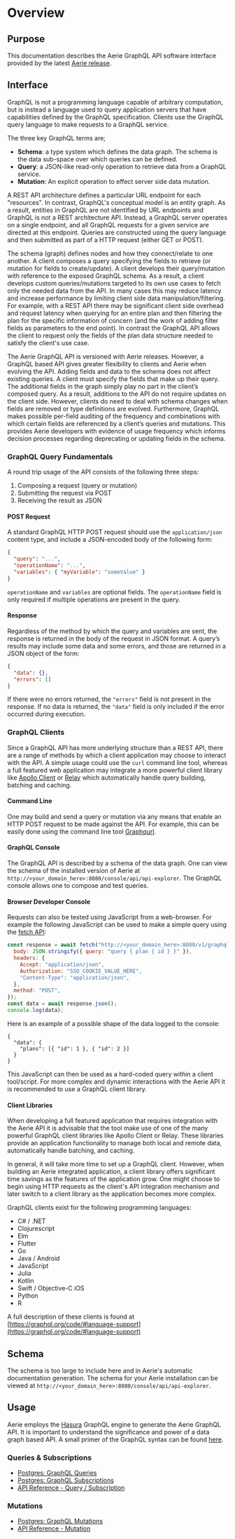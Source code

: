 # Overview

## Purpose

This documentation describes the Aerie GraphQL API software interface provided by the latest [Aerie release](https://github.com/NASA-AMMOS/aerie/releases).

## Interface

GraphQL is not a programming language capable of arbitrary computation, but is instead a language used to query application servers that have capabilities defined by the GraphQL specification. Clients use the GraphQL query language to make requests to a GraphQL service.

The three key GraphQL terms are;

- **Schema**: a type system which defines the data graph. The schema is the data sub-space over which queries can be defined.
- **Query**: a JSON-like read-only operation to retrieve data from a GraphQL service.
- **Mutation**: An explicit operation to effect server side data mutation.

A REST API architecture defines a particular URL endpoint for each "resources". In contrast, GraphQL's conceptual model is an entity graph. As a result, entities in GraphQL are not identified by URL endpoints and GraphQL is not a REST architecture API. Instead, a GraphQL server operates on a single endpoint, and all GraphQL requests for a given service are directed at this endpoint. Queries are constructed using the query language and then submitted as part of a HTTP request (either GET or POST).

The schema (graph) defines nodes and how they connect/relate to one another. A client composes a query specifying the fields to retrieve (or mutation for fields to create/update). A client develops their query/mutation with reference to the exposed GraphQL schema. As a result, a client develops custom queries/mutations targeted to its own use cases to fetch only the needed data from the API. In many cases this may reduce latency and increase performance by limiting client side data manipulation/filtering. For example, with a REST API there may be significant client side overhead and request latency when querying for an entire plan and then filtering the plan for the specific information of concern (and the work of adding filter fields as parameters to the end point). In contrast the GraphQL API allows the client to request only the fields of the plan data structure needed to satisfy the client's use case.

The Aerie GraphQL API is versioned with Aerie releases. However, a GraphQL based API gives greater flexibility to clients and Aerie when evolving the API. Adding fields and data to the schema does not affect existing queries. A client must specify the fields that make up their query. The additional fields in the graph simply play no part in the client’s composed query. As a result, additions to the API do not require updates on the client side. However, clients do need to deal with schema changes when fields are removed or type definitions are evolved. Furthermore, GraphQL makes possible per-field auditing of the frequency and combinations with which certain fields are referenced by a client’s queries and mutations. This provides Aerie developers with evidence of usage frequency which informs decision processes regarding deprecating or updating fields in the schema.

### GraphQL Query Fundamentals

A round trip usage of the API consists of the following three steps:

1. Composing a request (query or mutation)
2. Submitting the request via POST
3. Receiving the result as JSON

#### POST Request

A standard GraphQL HTTP POST request should use the `application/json` content type, and include a JSON-encoded body of the following form:

```json
{
  "query": "...",
  "operationName": "...",
  "variables": { "myVariable": "someValue" }
}
```

`operationName` and `variables` are optional fields. The `operationName` field is only required if multiple operations are present in the query.

#### Response

Regardless of the method by which the query and variables are sent, the response is returned in the body of the request in JSON format. A query’s results may include some data and some errors, and those are returned in a JSON object of the form:

```json
{
  "data": {},
  "errors": []
}
```

If there were no errors returned, the `"errors"` field is not present in the response. If no data is returned, the `"data"` field is only included if the error occurred during execution.

### GraphQL Clients

Since a GraphQL API has more underlying structure than a REST API, there are a range of methods by which a client application may choose to interact with the API.
A simple usage could use the `curl` command line tool, whereas a full featured web application may integrate a more powerful client library like [Apollo Client](https://www.apollographql.com/docs/react/) or [Relay](https://relay.dev/) which automatically handle query building, batching and caching.

#### Command Line

One may build and send a query or mutation via any means that enable an HTTP POST request to be made against the API. For example, this can be easily done using the command line tool [Graphqurl](https://github.com/hasura/graphqurl).

#### GraphQL Console

The GraphQL API is described by a schema of the data graph. One can view the schema of the installed version of Aerie at `http://<your_domain_here>:8080/console/api/api-explorer`. The GraphQL console allows one to compose and test queries.

#### Browser Developer Console

Requests can also be tested using JavaScript from a web-browser. For example the following JavaScript can be used to make a simple query using the [fetch API](https://developer.mozilla.org/en-US/docs/Web/API/Fetch_API):

```js
const response = await fetch("http://<your_domain_here>:8080/v1/graphql", {
  body: JSON.stringify({ query: "query { plan { id } }" }),
  headers: {
    Accept: "application/json",
    Authorization: "SSO_COOKIE_VALUE_HERE",
    "Content-Type": "application/json",
  },
  method: "POST",
});
const data = await response.json();
console.log(data);
```

Here is an example of a possible shape of the data logged to the console:

```
{
  "data": {
    "plans": [{ "id": 1 }, { "id": 2 }]
  }
}
```

This JavaScript can then be used as a hard-coded query within a client tool/script. For more complex and dynamic interactions with the Aerie API it is recommended to use a GraphQL client library.

#### Client Libraries

When developing a full featured application that requires integration with the Aerie API it is advisable that the tool make use of one of the many powerful GraphQL client libraries like Apollo Client or Relay. These libraries provide an application functionality to manage both local and remote data, automatically handle batching, and caching.

In general, it will take more time to set up a GraphQL client. However, when building an Aerie integrated application, a client library offers significant time savings as the features of the application grow. One might choose to begin using HTTP requests as the client's API integration mechanism and later switch to a client library as the application becomes more complex.

GraphQL clients exist for the following programming languages:

- C# / .NET
- Clojurescript
- Elm
- Flutter
- Go
- Java / Android
- JavaScript
- Julia
- Kotlin
- Swift / Objective-C iOS
- Python
- R

A full description of these clients is found at [https://graphql.org/code/#language-support](https://graphql.org/code/#language-support)

## Schema

The schema is too large to include here and in Aerie's automatic documentation generation. The schema for your Aerie installation can be viewed at `http://<your_domain_here>:8080/console/api/api-explorer`.

## Usage

Aerie employs the [Hasura](https://hasura.io/) GraphQL engine to generate the Aerie GraphQL API.
It is important to understand the significance and power of a data graph based API. A small primer of the GraphQL syntax can be found [here](https://graphql.org/learn/schema/).

### Queries & Subscriptions

- [Postgres: GraphQL Queries](https://hasura.io/docs/latest/queries/postgres/index/)
- [Postgres: GraphQL Subscriptions](https://hasura.io/docs/latest/subscriptions/postgres/index/)
- [API Reference - Query / Subscription](https://hasura.io/docs/latest/api-reference/graphql-api/query/)

### Mutations

- [Postgres: GraphQL Mutations](https://hasura.io/docs/latest/mutations/postgres/index/)
- [API Reference - Mutation](https://hasura.io/docs/latest/api-reference/graphql-api/mutation/)
